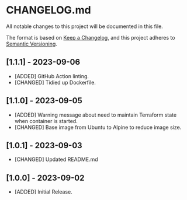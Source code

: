 # CHANGELOG.md

All notable changes to this project will be documented in this file.

The format is based on [Keep a Changelog](https://keepachangelog.com/en/1.0.0/),
and this project adheres to [Semantic Versioning](https://semver.org/spec/v2.0.0.html).

## [1.1.1] - 2023-09-06

- [ADDED] GitHub Action linting.
- [CHANGED] Tidied up Dockerfile.

## [1.1.0] - 2023-09-05

- [ADDED] Warning message about need to maintain Terraform state when container is started.
- [CHANGED] Base image from Ubuntu to Alpine to reduce image size.

## [1.0.1] - 2023-09-03

- [CHANGED] Updated README.md

## [1.0.0] - 2023-09-02

- [ADDED] Initial Release.
